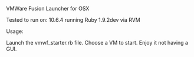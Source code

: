 VMWare Fusion Launcher
for
OSX

Tested to run on:
10.6.4 running Ruby 1.9.2dev via RVM

Usage:

Launch the vmwf_starter.rb file. Choose a VM to start. Enjoy it not having a GUI.

